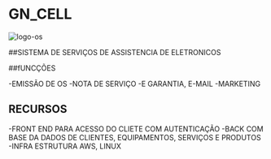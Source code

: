 # GN_CELL
![logo-os](https://github.com/MustaJr/GN_CELL/assets/115131012/1cebb2b0-ec75-4e5d-a3ff-72d5d9077224)

##SISTEMA DE SERVIÇOS DE ASSISTENCIA DE  ELETRONICOS 

##fUNCÇÕES



  -EMISSÃO DE OS
  -NOTA DE SERVIÇO 
  -E GARANTIA, E-MAIL 
  -MARKETING 


## RECURSOS 

  -FRONT END PARA ACESSO DO CLIETE COM AUTENTICAÇÃO 
  -BACK COM BASE DA DADOS DE CLIENTES, EQUIPAMENTOS, SERVIÇOS E PRODUTOS 
  -INFRA ESTRUTURA  AWS, LINUX 


